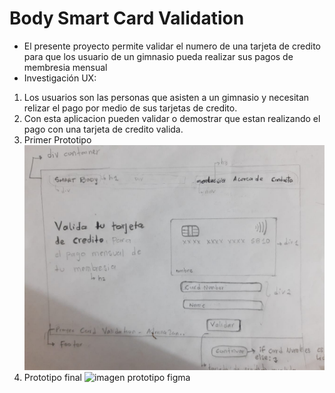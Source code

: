 # Body Smart Card Validation 
* El presente proyecto permite validar el numero de una tarjeta de credito 
para que los usuario de un gimnasio pueda realizar sus pagos de membresia mensual 
* Investigación UX:
 1. Los usuarios son  las personas que asisten a un gimnasio y necesitan relizar el pago por medio de sus tarjetas de credito. 
 2. Con esta aplicacion pueden validar o demostrar que estan realizando el pago con una tarjeta de credito valida.
 3. Primer Prototipo 
 ![imagen primer prototipo](img/Prototipo1.jpeg)
  4. Prototipo final
 ![imagen prototipo figma](https://www.figma.com/proto/CO2sIqAmkYd5lZR9NBZmzR/Card-Validation-Prototype2?node-id=3%3A4&scaling=scale-down&page-id=0%3A1.png)
       

